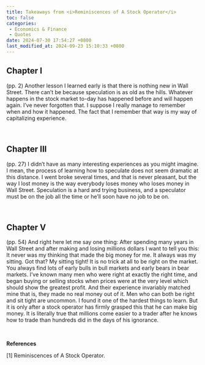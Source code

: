 ```yaml
---
title: Takeaways from <i>Reminiscences of A Stock Operator</i>
toc: false
categories:
 - Economics & Finance
 - Quotes
date: 2024-07-30 17:54:27 +0800
last_modified_at: 2024-09-23 15:10:33 +0800
---
```


## Chapter I

(pp. 2) Another lesson I learned early is that there is nothing new in Wall Street. There can’t be because speculation is as old as the hills. Whatever happens in the stock market to-day has happened before and will happen again. I’ve never forgotten that. I suppose I really manage to remember when and how it happened. The fact that I remember that way is my way of capitalizing experience.

<br>

## Chapter III

(pp. 27) I didn’t have as many interesting experiences as you might imagine. I mean, the process of learning how to speculate does not seem dramatic at this distance. I went broke several times, and that is never pleasant, but the way I lost money is the way everybody loses money who loses money in Wall Street. Speculation is a hard and trying business, and a speculator must be on the job all the time or he’ll soon have no job to be on.

<br>

## Chapter V

(pp. 54) And right here let me say one thing: After spending many years in Wall Street and after making and losing millions dollars I want to tell you this: It never was my thinking that made the big money for me. It always was my sitting. Got that? My sitting tight! It is no trick at all to be right on the market. You always find lots of early bulls in bull markets and early bears in bear markets. I’ve known many men who were right at exactly the right time, and began buying or selling stocks when prices were at the very level which should show the greatest profit. And their experience invariably matched mine that is, they made no real money out of it. Men who can both be right and sit tight are uncommon. I found it one of the hardest things to learn. But it is only after a stock operator has firmly grasped this that he can make big money. It is literally true that millions come easier to a trader after he knows how to trade than hundreds did in the days of his ignorance.

<br>

**References**

[1] Reminiscences of A Stock Operator.
